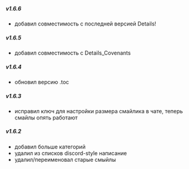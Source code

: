 ##### v1.6.6

 - добавил совместимость с последней версией Details!

##### v1.6.5

 - добавил совместимость с Details_Covenants 

##### v1.6.4

 - обновил версию .toc 

##### v1.6.3
    
 - исправил ключ для настройки размера смайлика в чате, теперь смайлы опять работают

##### v1.6.2

 - добавил больше категорий
 - удалил из списков discord-style написание
 - удалил/переименовал старые смыйлы